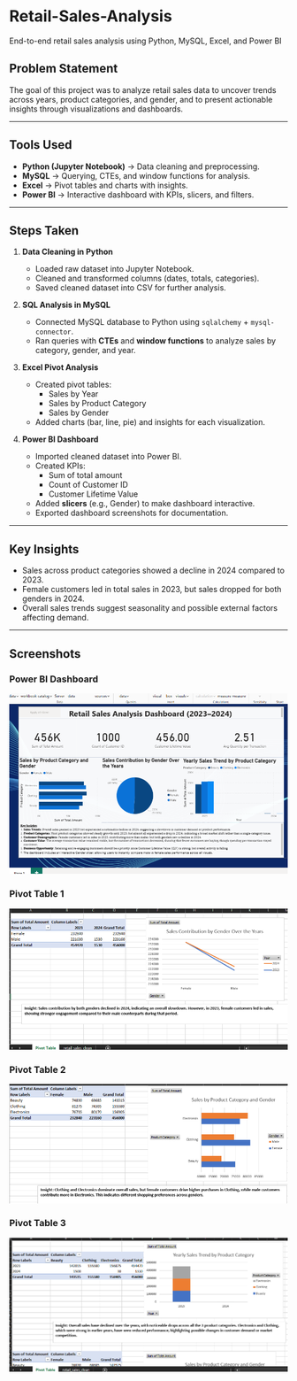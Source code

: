 # Retail-Sales-Analysis
End-to-end retail sales analysis using Python, MySQL, Excel, and Power BI

##  Problem Statement  
The goal of this project was to analyze retail sales data to uncover trends across years, product categories, and gender, and to present actionable insights through visualizations and dashboards.  

---

##  Tools Used  
- **Python (Jupyter Notebook)** → Data cleaning and preprocessing.  
- **MySQL** → Querying, CTEs, and window functions for analysis.  
- **Excel** → Pivot tables and charts with insights.  
- **Power BI** → Interactive dashboard with KPIs, slicers, and filters.  

---

##  Steps Taken  
1. **Data Cleaning in Python**  
   - Loaded raw dataset into Jupyter Notebook.  
   - Cleaned and transformed columns (dates, totals, categories).  
   - Saved cleaned dataset into CSV for further analysis.  

2. **SQL Analysis in MySQL**  
   - Connected MySQL database to Python using `sqlalchemy` + `mysql-connector`.  
   - Ran queries with **CTEs** and **window functions** to analyze sales by category, gender, and year.  

3. **Excel Pivot Analysis**  
   - Created pivot tables:  
     - Sales by Year  
     - Sales by Product Category  
     - Sales by Gender  
   - Added charts (bar, line, pie) and insights for each visualization.  

4. **Power BI Dashboard**  
   - Imported cleaned dataset into Power BI.  
   - Created KPIs:  
     - Sum of total amount  
     - Count of Customer ID  
     - Customer Lifetime Value 
   - Added **slicers** (e.g., Gender) to make dashboard interactive.  
   - Exported dashboard screenshots for documentation.  

---

##  Key Insights  
- Sales across product categories showed a decline in 2024 compared to 2023.  
- Female customers led in total sales in 2023, but sales dropped for both genders in 2024.  
- Overall sales trends suggest seasonality and possible external factors affecting demand.  

---

##  Screenshots  

### Power BI Dashboard  
![Dashboard](PowerBI%20Retail%20Sales%20Dashboard.png)  

### Pivot Table 1
![PivotTable1](Pivot%20Table%201.png)  

### Pivot Table 2
![PivotTable2](Pivot%20Table%202.png) 

### Pivot Table 3
![PivotTable3](Pivot%20Table%203.png) 


